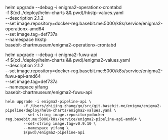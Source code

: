 



















helm upgrade --debug -i enigma2-operationx-crontabd \
        -f $(cd ./deploy/helm-charts && pwd)/hkstp-values.yaml \
        --description 2.1.2 \
        --set image.repository=docker-reg.basebit.me:5000/k8s/service/enigma2-operationx-amd64 \
        --set image.tag=def737a \
        --namespace hkstp \
        basebit-chartmuseum/enigma2-operationx-crontabd



helm upgrade --debug -i enigma2-fuwu-api \
        -f $(cd ./deploy/helm-charts && pwd)/enigma2-values.yaml \
        --description 2.1.2 \
        --set image.repository=docker-reg.basebit.me:5000/k8s/service/enigma2-fuwu-api-amd64 \
        --set image.tag=def737a \
        --namespace yifang \
        basebit-chartmuseum/enigma2-fuwu-api





```
helm upgrade -i enigma2-pipeline-api \
		-f /Users/zhijing.zhang/go/src/git.basebit.me/enigma/enigma2-pipeline/deploy/helm-charts/enigma2-values.yaml \
		--set-string image.repository=docker-reg.basebit.me:5000/k8s/service/enigma2-pipeline-api-amd64 \
		--set-string image.tag=v0.9.10 \
		--namespace yifang \
		$(pwd)/enigma2-pipeline-api
```







